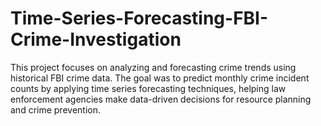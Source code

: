 # Time-Series-Forecasting-FBI-Crime-Investigation
This project focuses on analyzing and forecasting crime trends using historical FBI crime data. The goal was to predict monthly crime incident counts by applying time series forecasting techniques, helping law enforcement agencies make data-driven decisions for resource planning and crime prevention.
